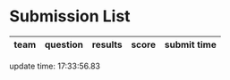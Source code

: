 # Submission List
team    | question  | results  | score | submit time
------|-----:|-----:| ----:|-----


update time: 17:33:56.83 
